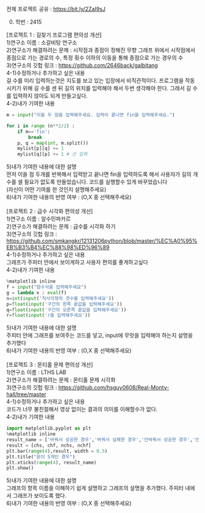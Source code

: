 전체 프로젝트 공유 : https://bit.ly/2ZaI9sJ<br>

0. 학번 : 2415<br>

[프로젝트 1 : 길찾기 프로그램 편의성 개선]<br>
1)연구소 이름 : 소갈비탕 연구소<br>
2)연구소가 해결하려는 문제 : 시작점과 종점이 정해진 무향 그래프 위에서 시작점에서 종점으로 가는 경로의 수, 특정 횟수 이하의 이동을 통해 종점으로 가는 경우의 수<br>
3)연구소의 깃헙 링크 : https://github.com/2646back/galbitang<br>
4-1)수정하거나 추가하고 싶은 내용<br>
길 수를 미리 입력하는것은 지도를 보고 있는 입장에서 비직관적이다. 프로그램을 작동시키기 위해 길 수를 센 뒤 길의 위치를 입력해야 해서 두번 생각해야 한다. 그래서 길 수를 입력하지 않아도 되게 만들고싶다.<br>
4-2)내가 기여한 내용<br>
```python
m = input("이을 두 점을 입력해주세요. 입력이 끝나면 fin을 입력해주세요.")

for i in range (n**2/2) :
    if m=='fin':
        break
    p, q = map(int, m.split())
    mylist[p][q] += 1
    mylist[q][p] += 1 # 선 입력
```
5)내가 기여한 내용에 대한 설명<br>
먼저 이을 점 두개를 반복해서 입력받고 끝나면 fin을 입력하도록 해서 사용자가 길의 개수를 셀 필요가 없도록 만들었습니다. 코드를 실행할수 있게 바꾸었습니다<br>
(자신이 어떤 기여를 한 것인지 설명해주세요)<br>
6)내가 기여한 내용의 반영 여부 : (O,X 중 선택해주세요)<br>
<br>
[프로젝트 2 : 급수 시각화 편의성 개선]<br>
1)연구소 이름 : 알수민파카르<br>
2)연구소가 해결하려는 문제 : 급수를 시각화 하기<br>
3)연구소의 깃헙 링크 : https://github.com/smkangkr/12131206python/blob/master/%EC%A0%95%EB%B3%B4%EC%88%98%ED%96%89<br>
4-1)수정하거나 추가하고 싶은 내용<br>
그래프가 주피터 안에서 보이게하고 사용자 편의를 좋게하고싶다<br>
4-2)내가 기여한 내용<br>
```python
%matplotlib inline
f = input("함수식을 입력해주세요")
g = lambda x : eval(f)
n=int(input('직사각형의 갯수를 입력해주세요'))
p=float(input('구간의 왼쪽 끝값을 입력해주세요'))
q=float(input('구간의 오른쪽 끝값을 입력해주세요'))
r=float(input('r을 입력해주세요'))
```
5)내가 기여한 내용에 대한 설명<br>
주피터 안에 그래프를 보여주는 코드를 넣고, input에 무엇을 입력해야 하는지 설명을 추가했다<br>
6)내가 기여한 내용의 반영 여부 : (O,X 중 선택해주세요)<br>
<br>
[프로젝트 3 : 몬티홀 문제 편의성 개선]<br>
1)연구소 이름 : LTHS LAB<br>
2)연구소가 해결하려는 문제 : 몬티홀 문제 시각화<br>
3)연구소의 깃헙 링크 : https://github.com/hsguy0608/Real-Monty-hall/tree/master<br>
4-1)수정하거나 추가하고 싶은 내용<br>
코드가 너무 불친절해서 영상 없이는 결과의 의미를 이해할수가 없다.<br>
4-2)내가 기여한 내용<br>
```python
import matplotlib.pyplot as plt
%matplotlib inline
result_name = ['바꿔서 성공한 경우','바꿔서 실패한 경우','안바꿔서 성공한 경우','안바꿔서 실패한 경우']
result = [chs, chf, nchs, nchf]
plt.bar(range(4),result, width = 0.5)
plt.title("문이 5개인 경우")
plt.xticks(range(4), result_name)
plt.show()
```
5)내가 기여한 내용에 대한 설명<br>
그래프의 항목 이름을 이해하기 쉽게 설명하고 그래프의 설명을 추가했다. 주피터 내에서 그래프가 보이도록 했다.<br>
6)내가 기여한 내용의 반영 여부 : (O,X 중 선택해주세요)<br>
